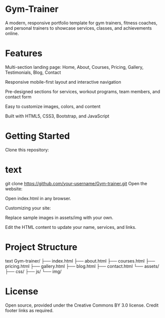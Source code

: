 # Gym-Trainer

A modern, responsive portfolio template for gym trainers, fitness coaches, and personal trainers to showcase services, classes, and achievements online.

# Features
Multi-section landing page: Home, About, Courses, Pricing, Gallery, Testimonials, Blog, Contact

Responsive mobile-first layout and interactive navigation

Pre-designed sections for services, workout programs, team members, and contact form

Easy to customize images, colors, and content

Built with HTML5, CSS3, Bootstrap, and JavaScript

# Getting Started
Clone this repository:

# text
git clone https://github.com/your-username/Gym-trainer.git
Open the website:

Open index.html in any browser.

Customizing your site:

Replace sample images in assets/img with your own.

Edit the HTML content to update your name, services, and links.

# Project Structure
text
Gym-trainer/
├── index.html
├── about.html
├── courses.html
├── pricing.html
├── gallery.html
├── blog.html
├── contact.html
└── assets/
    ├── css/
    ├── js/
    └── img/
# License
Open source, provided under the Creative Commons BY 3.0 license. Credit footer links as required.
